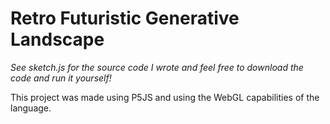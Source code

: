 # Retro Futuristic Generative Landscape
_See sketch.js for the source code I wrote and feel free to download the code and run it yourself!_

This project was made using P5JS and using the WebGL capabilities of the language.
